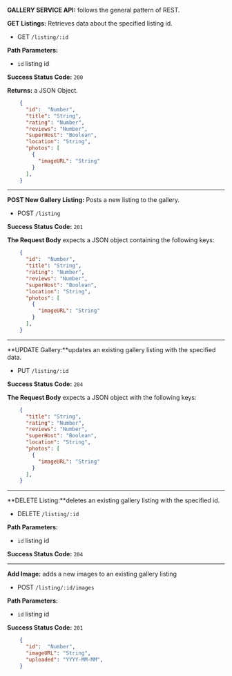**GALLERY SERVICE API:** follows the general pattern of REST.

**GET Listings:**
Retrieves data about the specified listing id.
* GET `/listing/:id`

**Path Parameters:**
* `id` listing id

**Success Status Code:** `200`

**Returns:** a JSON Object.
```json
    {
      "id":  "Number",
      "title": "String",
      "rating": "Number",
      "reviews": "Number",
      "superHost": "Boolean",
      "location": "String",
      "photos": [
        {
          "imageURL": "String"
        }
      ],
    }
```
------------------------------------------------------------------
**POST New Gallery Listing:** Posts a new listing to the gallery.
* POST `/listing`

**Success Status Code:** `201`

**The Request Body** expects a JSON object containing the following keys:
```json
    {
      "id":  "Number",
      "title": "String",
      "rating": "Number",
      "reviews": "Number",
      "superHost": "Boolean",
      "location": "String",
      "photos": [
        {
          "imageURL": "String"
        }
      ],
    }
```
------------------------------------------------------------------
**UPDATE Gallery:**updates an existing gallery listing with the specified data.
* PUT `/listing/:id`

**Success Status Code:** `204`

**The Request Body** expects a JSON object with the following keys:
```json
    {
      "title": "String",
      "rating": "Number",
      "reviews": "Number",
      "superHost": "Boolean",
      "location": "String",
      "photos": [
        {
          "imageURL": "String"
        }
      ],
    }
```
------------------------------------------------------------------
**DELETE Listing:**deletes an existing gallery listing with the specified id.
* DELETE `/listing/:id`

**Path Parameters:**
* `id` listing id

**Success Status Code:** `204`

------------------------------------------------------------------
**Add Image:** adds a new images to an existing gallery listing
* POST `/listing/:id/images`

**Path Parameters:**
* `id` listing id

**Success Status Code:** `201`
```json
    {
      "id":  "Number",
      "imageURL": "String",
      "uploaded": "YYYY-MM-MM",
    }
```

